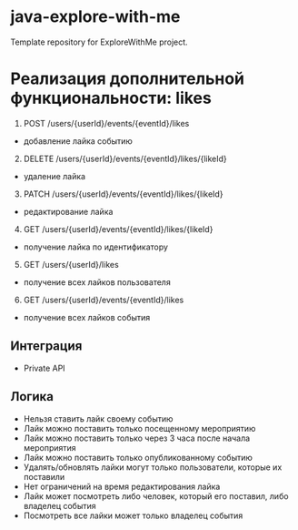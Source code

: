 # java-explore-with-me
Template repository for ExploreWithMe project.

# Реализация дополнительной функциональности: likes
1) POST /users/{userId}/events/{eventId}/likes
- добавление лайка событию
2) DELETE /users/{userId}/events/{eventId}/likes/{likeId}
- удаление лайка
3) PATCH /users/{userId}/events/{eventId}/likes/{likeId}
- редактирование лайка
4) GET /users/{userId}/events/{eventId}/likes/{likeId}
- получение лайка по идентификатору
5) GET /users/{userId}/likes
- получение всех лайков пользователя
6) GET /users/{userId}/events/{eventId}/likes
- получение всех лайков события

## Интеграция

- Private API

## Логика

- Нельзя ставить лайк своему событию
- Лайк можно поставить только посещенному мероприятию
- Лайк можно поставить только через 3 часа после начала мероприятия
- Лайк можно поставить только опубликованному событию
- Удалять/обновлять лайки могут только пользователи, которые их поставили
- Нет ограничений на время редактирования лайка
- Лайк может посмотреть либо человек, который его поставил, либо владелец события
- Посмотреть все лайки может только владелец события
